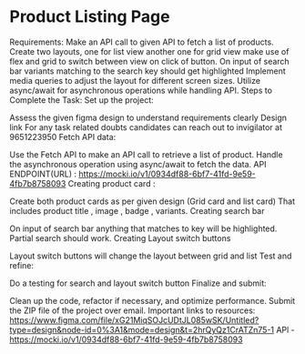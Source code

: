 # Product Listing Page

Requirements:
Make an API call to given API to fetch a list of products.
Create two layouts, one for list view another one for grid view make use of flex and grid to switch between view on click of button.
On input of search bar variants matching to the search key should get highlighted
Implement media queries to adjust the layout for different screen sizes.
Utilize async/await for asynchronous operations while handling API.
Steps to Complete the Task:
Set up the project:

Assess the given figma design to understand requirements clearly
Design link
For any task related doubts candidates can reach out to invigilator at 9651223950
Fetch API data:

Use the Fetch API to make an API call to retrieve a list of product.
Handle the asynchronous operation using async/await to fetch the data.
API ENDPOINT(URL) : https://mocki.io/v1/0934df88-6bf7-41fd-9e59-4fb7b8758093
Creating product card :

Create both product cards as per given design (Grid card and list card)
That includes product title , image , badge , variants.
Creating search bar

On input of search bar anything that matches to key will be highlighted.
Partial search should work.
Creating Layout switch buttons

Layout switch buttons will change the layout between grid and list
Test and refine:

Do a testing for search and layout switch button
Finalize and submit:

Clean up the code, refactor if necessary, and optimize performance.
Submit the ZIP file of the project over email.
Important links to resources:
https://www.figma.com/file/xG21MiqSOJcUDtJL085wSK/Untitled?type=design&node-id=0%3A1&mode=design&t=2hrQyQz1CrATZn75-1
APl - https://mocki.io/v1/0934df88-6bf7-41fd-9e59-4fb7b8758093
